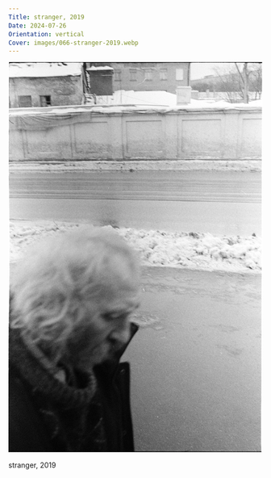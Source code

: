 ```yaml
---
Title: stranger, 2019
Date: 2024-07-26
Orientation: vertical
Cover: images/066-stranger-2019.webp
---
```


![stranger, 2019](images/066-stranger-2019@2x.webp)

stranger, 2019
